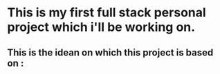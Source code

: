 # This is my first full stack personal project which i'll be working on.
## This is the idean on which this project is based on :
